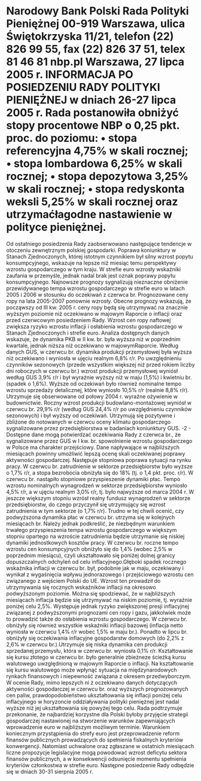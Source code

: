 Narodowy Bank Polski
Rada Polityki Pieniężnej
00-919 Warszawa, ulica Świętokrzyska 11/21, telefon (22) 826 99 55, fax (22) 826 37 51,
telex 81 46 81 nbp.pl
Warszawa, 27 lipca 2005 r.
INFORMACJA PO POSIEDZENIU RADY POLITYKI PIENIĘŻNEJ
w dniach 26-27 lipca 2005 r.
Rada postanowiła obniżyć stopy procentowe NBP o 0,25 pkt. proc. do poziomu:
• stopa referencyjna 4,75% w skali rocznej;
• stopa lombardowa 6,25% w skali rocznej;
• stopa depozytowa 3,25% w skali rocznej;
• stopa redyskonta weksli 5,25% w skali rocznej
oraz utrzymaćłagodne nastawienie w polityce pieniężnej.
==================================================================
Od ostatniego posiedzenia Rady zaobserwowano następujące tendencje w otoczeniu
zewnętrznym polskiej gospodarki. Poprawa koniunktury w Stanach Zjednoczonych, której istotnym
czynnikiem był silny wzrost popytu konsumpcyjnego, wskazuje na lepsze niż miesiąc temu
perspektywy wzrostu gospodarczego w tym kraju. W strefie euro wzrosły wskaźniki zaufania w
przemyśle, jednak nadal brak jest oznak poprawy popytu konsumpcyjnego. Najnowsze prognozy
sygnalizują nieznaczne obniżenie przewidywanego tempa wzrostu gospodarczego w strefie euro w
latach 2005 i 2006 w stosunku do oczekiwań z czerwca br.
Prognozowane ceny ropy na lata 2005-2007 ponownie wzrosły. Obecne prognozy wskazują,
że począwszy od III kw. 2005 r. ceny ropy będą się utrzymywać na znacznie wyższym poziomie niż
oczekiwano w majowym Raporcie o inflacji oraz przed czerwcowym posiedzeniem Rady. Wzrost
cen ropy naftowej zwiększa ryzyko wzrostu inflacji i osłabienia wzrostu gospodarczego w Stanach
Zjednoczonych i strefie euro.
Analiza dostępnych danych wskazuje, że dynamika PKB w II kw. br. była wyższa niż w
poprzednim kwartale, jednak niższa niż oczekiwano w majowymRaporcie. Według danych GUS,
w czerwcu br. dynamika produkcji przemysłowej była wyższa niż oczekiwano i wyniosła w ujęciu
realnym 6,8% r/r. Po uwzględnieniu czynników sezonowych (przede wszystkim większej niż przed
rokiem liczby dni roboczych w czerwcu br.) wzrost produkcji przemysłowej wyniósł według GUS
3,9% r/r i był wyraźnie wyższy niż w maju (1,5%) i kwietniu br. (spadek o 1,6%). Wyższe od
oczekiwań było również nominalne tempo wzrostu sprzedaży detalicznej, które wyniosło 10,5% r/r
(realnie 8,8% r/r). Utrzymuje się obserwowane od połowy 2004 r. wyraźne ożywienie w
budownictwie. Roczny wzrost produkcji budowlano-montażowej wyniósł w czerwcu br. 29,9% r/r
(według GUS 24,4% r/r po uwzględnieniu czynników sezonowych) i był wyższy od oczekiwań.
Utrzymują się pozytywne i zbliżone do notowanych w czerwcu oceny klimatu gospodarczego
sygnalizowane przez przedsiębiorstwa w badaniach koniunktury GUS.
-2 -
Dostępne dane mogą potwierdzać oczekiwania Rady z czerwca br., że sygnalizowane przez
GUS w I kw. br. spowolnienie wzrostu gospodarczego w Polsce ma charakter przejściowy. Dane
napływające w najbliższych miesiącach powinny umożliwić lepszą ocenę skali oczekiwanej
poprawy aktywności gospodarczej.
Następuje stopniowa poprawa sytuacji na rynku pracy. W czerwcu br. zatrudnienie w
sektorze przedsiębiorstw było wyższe o 1,7% r/r, a stopa bezrobocia obniżyła się do 18% (tj. o 1,4
pkt. proc. r/r).
W czerwcu br. nastąpiło stopniowe przyspieszenie dynamiki płac. Tempo wzrostu
nominalnych wynagrodzeń w sektorze przedsiębiorstw wyniosło 4,5% r/r, a w ujęciu realnym 3,0%
r/r, tj. było najwyższe od marca 2004 r. W jeszcze większym stopniu wzrósł realny fundusz
wynagrodzeń w sektorze przedsiębiorstw, do czego przyczynił się utrzymujący się wzrost
zatrudnienia w tym sektorze (o 1,7% r/r). Trudno w tej chwili ocenić, czy podwyższona dynamika
płac w czerwcu br. utrzyma się w kolejnych miesiącach br. Należy jednak podkreślić, że
niezbędnym warunkiem trwałego przyspieszenia tempa wzrostu gospodarczego w większym
stopniu opartego na wzroście zatrudnienia będzie utrzymanie się niskiej dynamiki jednostkowych
kosztów pracy.
W czerwcu br. roczne tempo wzrostu cen konsumpcyjnych obniżyło się do 1,4% (wobec
2,5% w poprzednim miesiącu), czyli ukształtowało się poniżej dolnej granicy dopuszczalnych
odchyleń od celu inflacyjnego.Głęboki spadek rocznego wskaźnika inflacji w czerwcu br. był,
podobnie jak w maju, oczekiwany i wynikał z wygaśnięcia wpływu jednorazowego i przejściowego
wzrostu cen związanego z wejściem Polski do UE. Wzrost ten prowadził do utrzymywania się
rocznych wskaźników inflacji na okresowo podwyższonym poziomie. Można się spodziewać, że w
najbliższych miesiącach inflacja będzie się utrzymywać na niskim poziomie, tj. wyraźnie poniżej
celu 2,5%. Występuje jednak ryzyko zwiększonej presji inflacyjnej związanej z podwyższonymi
prognozami cen ropy i gazu, jakkolwiek może to prowadzić także do osłabienia wzrostu
gospodarczego.
W czerwcu br. obniżyły się również wszystkie wskaźniki inflacji bazowej (inflacja netto
wyniosła w czerwcu 1,4% r/r wobec 1,5% w maju br.). Ponadto w lipcu br. obniżyły się
oczekiwania inflacyjne gospodarstw domowych (do 2,2% z 2,6% w czerwcu br.).Utrzymuje się
niska dynamika cen produkcji sprzedanej przemysłu, która w czerwcu br. wyniosła 0,1% r/r.
Kształtowanie się kursu złotego w czerwcu br. było generalnie zbieżneze ścieżką kursu
walutowego uwzględnioną w majowym Raporcie o inflacji. Na kształtowanie się kursu walutowego
może wpłynąć sytuacja na międzynarodowych rynkach finansowych i niepewność związana z
okresem przedwyborczym.
W ocenie Rady, mimo lepszych ni
ż oczekiwano danych dotyczących aktywności
gospodarczej w czerwcu br. oraz wyższych prognozowanych cen paliw, prawdopodobieństwo
ukształtowania się inflacji poniżej celu inflacyjnego w horyzoncie oddziaływania polityki
pieniężnej jest nadal wyższe niż jej ukształtowania się powyżej tego celu.
Rada podtrzymuje przekonanie, że najbardziej korzystne dla Polski byłoby przyjęcie
strategii gospodarczej nastawionej na stworzenie warunków zapewniających wprowadzenie euro w
najbliższym możliwym terminie. Warunkiem koniecznym przystąpienia do strefy euro jest
przeprowadzenie reform finansów publicznych prowadzących do spełnienia fiskalnych kryteriów
konwergencji. Natomiast uchwalone oraz zgłaszane w ostatnich miesiącach liczne propozycje
legislacyjne mogą powodować wzrost deficytu sektora finansów publicznych, a w konsekwencji
odsunięcie momentu spełnienia kryteriów członkostwa w strefie euro.
Następne posiedzenie Rady odbędzie się w dniach 30-31 sierpnia 2005 r.

